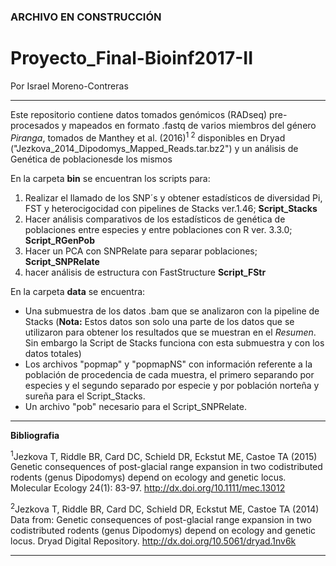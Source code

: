 ### ARCHIVO EN CONSTRUCCIÓN

# Proyecto_Final-Bioinf2017-II
Por Israel Moreno-Contreras
__________

Este repositorio contiene datos tomados genómicos (RADseq) pre-procesados y mapeados en formato .fastq de varios miembros del género *Piranga*, tomados de Manthey et al. (2016)<sup>1 2</sup> disponibles en Dryad ("Jezkova_2014_Dipodomys_Mapped_Reads.tar.bz2") y un análisis de Genética de poblacionesde los mismos

En la carpeta **bin** se encuentran los scripts para:
 
1.	Realizar el llamado de los SNP´s y obtener estadísticos de diversidad Pi, FST y heterocigocidad con pipelines de Stacks ver.1.46; **Script_Stacks**
2.	Hacer análisis comparativos de los estadísticos de genética de poblaciones entre especies y entre poblaciones con R ver. 3.3.0; **Script_RGenPob**
3.	Hacer un PCA con SNPRelate para separar poblaciones; **Script_SNPRelate** 
4.	hacer análisis de estructura con FastStructure **Script_FStr**
 
En la carpeta **data** se encuentra:

*	Una submuestra de los datos .bam que se analizaron con la pipeline de Stacks (**Nota:** Estos datos son solo una parte de los datos que se utilizaron para obtener los resultados que se muestran en el *Resumen*. Sin embargo la Script de Stacks funciona con esta submuestra y con los datos totales) 
*	Los archivos "popmap" y "popmapNS" con información referente a la población de procedencia de cada muestra, el primero separando por especies y el segundo separado por especie y por población norteña y sureña para el Script_Stacks. 
*	Un archivo "pob" necesario para el Script_SNPRelate.


____
**Bibliografia**

<sup>1</sup>Jezkova T, Riddle BR, Card DC, Schield DR, Eckstut ME, Castoe TA (2015) Genetic consequences of post-glacial range expansion in two codistributed rodents (genus Dipodomys) depend on ecology and genetic locus. Molecular Ecology 24(1): 83-97. http://dx.doi.org/10.1111/mec.13012

<sup>2</sup>Jezkova T, Riddle BR, Card DC, Schield DR, Eckstut ME, Castoe TA (2014) Data from: Genetic consequences of post-glacial range expansion in two codistributed rodents (genus Dipodomys) depend on ecology and genetic locus. Dryad Digital Repository. http://dx.doi.org/10.5061/dryad.1nv6k
___
